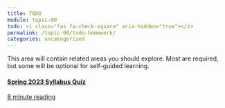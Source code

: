 ```yaml
---
title: TODO
module: topic-00
todo: <i class="fas fa-check-square" aria-hidden="true"></i>
permalink: /topic-00/todo-homework/
categories: uncategorized
---
```


This area will contain related areas you should explore. Most are required, but some will be optional for self-guided learning.

<div class="row text-center">
  <div class="col-lg-4">
    <div class="bs-component">
      <div class="list-group">
        <a href="https://moodle.umt.edu/mod/quiz/view.php?id=2438345" target="_blank" class="syllabus quiz hw-item">
          <i class="icon-hw fas fa-copy" aria-hidden="true"></i>
          <h4 class="list-group-item-heading">Spring 2023 Syllabus Quiz</h4>
          <div class="divider-hw"></div>
          <p class="list-group-item-text"><i class="far fa-clock" aria-hidden="true"></i> 8 minute reading</p>
        </a>
      </div>
    </div>
  </div>
</div>
